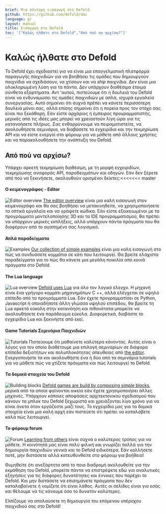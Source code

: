 ```yaml
---
brief: Μια σύντομη εισαγωγή στο Defold.
github: https://github.com/defold/doc
language: gr
layout: manual
title: Εισαγωγή στο Defold
toc: '["Καλώς ήλθατε στο Defold","Από πού να αρχίσω?"]'
---
```


# Καλώς ήλθατε στο Defold

Το Defold έχει σχεδιαστεί για να είναι μια επαγγελματική πλατφόρμα παραγωγής παιχνιδιών για να βοηθήσει τις ομάδες που δημιουργούν παιχνίδια να σχεδιάσουν, να χτίσουν και να _ship_ παιχνίδια. Δεν είναι μια ολοκληρωμένη λύση για τα πάντα. Δεν υπάρχουν διαθέσιμα έτοιμα σύνθετα εξαρτήματα. Αντ 'αυτού, πιστεύουμε ότι η δουλειά του Defold είναι να ενδυναμώσει τις ομάδες παιχνιδιών με απλά, ισχυρά εργαλεία συνεργασίας. Αυτό σημαίνει ότι συχνά πρέπει να κάνετε περισσότερη δουλειά μόνοι σας, αλλά επίσης σημαίνει ότι η πορεία προς τον στόχο σας είναι πιο ξεκάθαρη.
Εάν είστε αρχάριος ή έμπειρος προγραμματιστής, μερικές από τις ιδέες μας μπορεί να χρειαστούν λίγη ώρα για τις κατανοήσετε πλήρως. Σας ενθαρρύνουμε να πειραματιστείτε, να ακολουθήσετε σεμινάρια, να διαβάσετε τα εγχειρίδια και την τεκμηρίωση API και να είστε ενεργοί στο φόρουμ για να μάθετε από άλλους χρήστες και να παρακολουθήσετε την ανάπτυξη του Defold.

## Από πού να αρχίσω?

Υπάρχει αρκετή τεκμηρίωση διαθέσιμη, με τη μορφή εγχειριδίων, τεκμηρίωσης αναφοράς API, παραδειγμάτων και οδηγών. Εάν δεν ξέρετε από πού να ξεκινήσετε, ακολουθούν ορισμένοι δείκτες:<<<<<<< master

#### Ο  κειμενογράφος - Editor
![Editor overview](/manuals/images/introduction/editor.png) [The editor overview](/manuals/editor/) είναι μια καλή εισαγωγή στον κειμενογράφο και θα σας βοηθήσει να μετακινηθείτε, να χρησιμοποιήσετε τα οπτικά εργαλεία και να γράψετε κώδικα. Εάν είστε εξοικειωμένοι με τα προγράμματα μοντελοποίησης 3D και τα IDE προγραμματισμού, θα πρέπει να υπάρχουν μερικές εκπλήξεις, αλλά υπάρχουν πάντα πράγματα που θα διαφέρουν από το αγαπημένο σας λογισμικό.

#### Απλά παραδείγματα
![Examples](/manuals/images/introduction/examples.jpg) [Our collection of simple examples](/examples/) είναι μια καλή εισαγωγή στο πώς να συνδυάσετε κομμάτια σε κάτι που λειτουργεί. Θα βρείτε ελάχιστα παραδείγματα για το πώς θα κάνετε μια μεγάλη ποικιλία από κοινά πράγματα στο Defold.

#### The Lua language
![Lua overview](/manuals/images/introduction/lua.png) [Defold uses Lua](/manuals/lua/) για όλο τον λογικό έλεγχο. Η μηχανή είναι ένα γρήγορο κομμάτι μηχανημάτων C ++, αλλά ελέγχεται σε υψηλό επίπεδο από τα προγράμματα Lua. Εάν έχετε προγραμματίσει σε Python, Javascript ή οποιαδήποτε άλλη γλώσσα υψηλού επιπέδου, θα βρείτε τη Lua αρκετά εύκολη στην κατανόηση και πιθανότατα μπορείτε να ακολουθήσετε ένα παράδειγμα εύκολα. Διαφορετικά, διαβάστε το εγχειρίδιο Lua και ξεκινήστε από εκεί.

#### Game Tutorials Σεμινάρια Παιχνιδιών
![Tutorials](/manuals/images/introduction/tutorials.jpg) Πιστεύουμε ότι μαθαίνετε καλύτερα κάνοντας. Αυτός είναι ο λόγος για τον οποίο διαθέτουμε μια επιλογή σεμιναρίων σε διάφορα επίπεδα δεξιοτήτων και πολυπλοκότητας απευθείας από [the editor](/manuals/editor/). Ενεργοποιήστε τα και ακολουθήστε ένα ή δύο από τα σεμινάρια tutorials για να μάθετε πώς να χτίζετε πράγματα και πώς λειτουργεί το Defold.

#### Τα δομικά στοιχεία του Defold
![Building blocks](/manuals/images/introduction/building_blocks.png) [Defold games are build by composing simple blocks](/gr/manuals/building-blocks/), μερικά από τα οποία φαίνονται οικεία εάν έχετε χρησιμοποιήσει άλλες μηχανές. Υπάρχουν κάποιες αποφάσεις αρχιτεκτονικού σχεδιασμού που κάνουν τα μπλοκ του Defold ξεχωριστά και χρειάζονται λίγο χρόνο για να είναι άνετα όταν εργάζεστε μαζί τους. Το εγχειρίδιο μας για τα δομικά στοιχεία είναι μια καλή αρχή εάν πιστεύετε ότι πρέπει να καταλάβετε καλά πώς λειτουργεί.

#### Το φόρουμ forum
![Forum](/manuals/images/introduction/forum.jpg) [Learning from others](//forum.defold.com/) είναι συχνά ο καλύτερος τρόπος για να μάθετε. Η κοινότητά μας είναι πολύ φιλική και γνωρίζει πολλά για την δημιουργία παιχνιδιών γενικά και το Defold ειδικότερα. Εάν κολλήσετε ποτέ, μην διστάσετε αλλά κατευθυνθείτε στο φόρουμ για βοήθεια!

Θυμηθείτε ότι ανεξάρτητα από το ποια διαδρομή ακολουθείτε για την εκμάθηση του Defold, μπορείτε πάντα να επιστρέψετε εδώ για αναλυτικές εξηγήσεις για τις διάφορες δυνατότητες και έννοιες που παρέχει το Defold. Και μην διστάσετε να επισημάνετε πράγματα που δεν καταλαβαίνετε ή νομίζετε ότι είναι λάθος. Αυτές οι σελίδες είναι για εσάς και θέλουμε να τις κάνουμε όσο το δυνατόν καλύτερες.

Ελπίζουμε να απολαύσετε τη δημιουργία του επόμενου υπέροχου παιχνιδιού σας στο Defold!